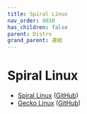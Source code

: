 ```yaml
---
title: Spiral Linux
nav_order: 9030
has_children: false
parent: Distro
grand_parent: 連結
---
```



# Spiral Linux

* [Spiral Linux](https://spirallinux.github.io/) ([GitHub](https://github.com/SpiralLinux/SpiralLinux-project))
* [Gecko Linux](http://geckolinux.github.io/) ([GitHub](https://github.com/geckolinux/geckolinux-project))
